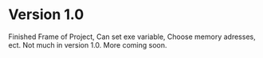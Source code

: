# Version 1.0
Finished Frame of Project, Can set exe variable, Choose memory adresses, ect. Not much in version 1.0. More coming soon.
